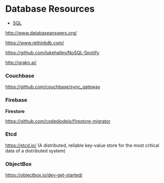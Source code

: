 # Database Resources

* [SQL](./SQL.md)

http://www.databaseanswers.org/

https://www.rethinkdb.com/

https://github.com/lukehalley/NoSQL-Spotify

http://grakn.ai/

### Couchbase

https://github.com/couchbase/sync_gateway

### Firebase

**Firestore**

https://github.com/codediodeio/firestore-migrator

### Etcd

https://etcd.io/ (A distributed, reliable key-value store for the most critical data of a distributed system)

### ObjectBox

https://objectbox.io/dev-get-started/